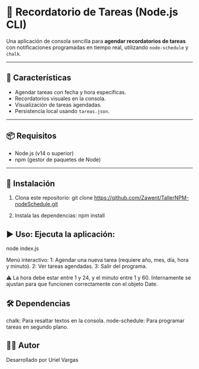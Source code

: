 # 📅 Recordatorio de Tareas (Node.js CLI)

Una aplicación de consola sencilla para **agendar recordatorios de tareas** con notificaciones programadas en tiempo real, utilizando `node-schedule` y `chalk`.

---

## 🚀 Características

- Agendar tareas con fecha y hora específicas.
- Recordatorios visuales en la consola.
- Visualización de tareas agendadas.
- Persistencia local usando `tareas.json`.

---

## 📦 Requisitos

- Node.js (v14 o superior)
- npm (gestor de paquetes de Node)

---

## 🔧 Instalación

1. Clona este repositorio:
git clone https://github.com/Zawent/TallerNPM-nodeSchedule.git

2. Instala las dependencias:
npm install

## ▶️ Uso: Ejecuta la aplicación:

node index.js

Menú interactivo:
1: Agendar una nueva tarea (requiere año, mes, día, hora y minuto).
2: Ver tareas agendadas.
3: Salir del programa.

⚠️ La hora debe estar entre 1 y 24, y el minuto entre 1 y 60. Internamente se ajustan para que funcionen correctamente con el objeto Date.


## 🛠 Dependencias
chalk: Para resaltar textos en la consola.
node-schedule: Para programar tareas en segundo plano.


## 👨‍💻 Autor
Desarrollado por Uriel Vargas